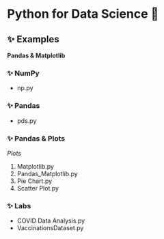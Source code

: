 # Python for Data Science :rocket:

## :sparkles: Examples

**Pandas & Matplotlib**

### :sparkles: NumPy

- np.py

### :sparkles: Pandas

- pds.py

### :sparkles: Pandas & Plots

_Plots_

1. Matplotlib.py
1. Pandas_Matplotlib.py
1. Pie Chart.py
1. Scatter Plot.py

### :sparkles: Labs

- COVID Data Analysis.py
- VaccinationsDataset.py
